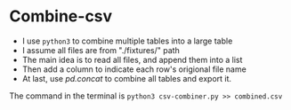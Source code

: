# Combine-csv
- I use `python3` to combine multiple tables into a large table
- I assume all files are from "./fixtures/" path
- The main idea is to read all files, and append them into a list
- Then add a column to indicate each row's origional file name
- At last, use *pd.concat* to combine all tables and export it.

The command in the terminal is 
`python3 csv-combiner.py >> combined.csv`
